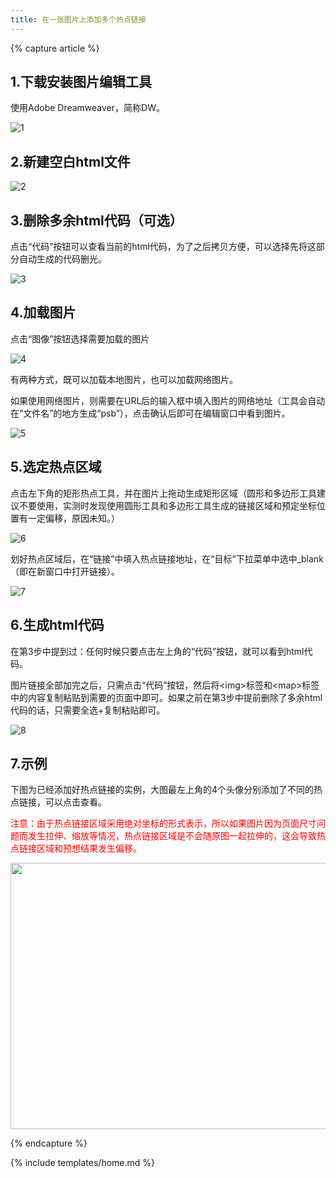 ```yaml
---
title: 在一张图片上添加多个热点链接
---
```


{% capture article %}

## 1.下载安装图片编辑工具
使用Adobe Dreamweaver，简称DW。

![1](http://a1.qpic.cn/psb?/V13f2fdp4IPomM/w6jJOO.D6MQNp8XHTX5Yf0*hzVsBSHjZ6gboyx8Ts0s!/b/dBcBAAAAAAAA&bo=YAB9AGAAfQADACU!&rf=viewer_4)

## 2.新建空白html文件

![2](http://a1.qpic.cn/psb?/V13f2fdp4IPomM/ZSm.mnAlS5uNap9JoQU6ya6b9ENVUN3*YE29*3lNxFg!/b/dPYAAAAAAAAA&bo=ygKzAMoCswADACU!&rf=viewer_4)

## 3.删除多余html代码（可选）
点击“代码”按钮可以查看当前的html代码，为了之后拷贝方便，可以选择先将这部分自动生成的代码删光。

![3](http://a1.qpic.cn/psb?/V13f2fdp4IPomM/A9ZpjvnkW.piXMDyWfjvh.OOMI9MosWYmN5kEslVRU8!/b/dCABAAAAAAAA&bo=OgOXAToDlwEDACU!&rf=viewer_4)

## 4.加载图片
点击“图像”按钮选择需要加载的图片

![4](http://a3.qpic.cn/psb?/V13f2fdp4IPomM/rkQuipRAFzwdF6zwmnnO1mGc7syYojRPV2bNCM9vHNY!/b/dBkBAAAAAAAA&bo=aAGMAGgBjAADACU!&rf=viewer_4)

有两种方式，既可以加载本地图片，也可以加载网络图片。

如果使用网络图片，则需要在URL后的输入框中填入图片的网络地址（工具会自动在“文件名”的地方生成“psb”），点击确认后即可在编辑窗口中看到图片。

![5](http://a1.qpic.cn/psb?/V13f2fdp4IPomM/5Cc6y0Vkl9kl.h.W3FGn.0TSdklW6Irt3kWMA8Q7V3k!/b/dCABAAAAAAAA&bo=uwJQArsCUAIDACU!&rf=viewer_4)

## 5.选定热点区域
点击左下角的矩形热点工具，并在图片上拖动生成矩形区域（圆形和多边形工具建议不要使用，实测时发现使用圆形工具和多边形工具生成的链接区域和预定坐标位置有一定偏移，原因未知。）

![6](http://a1.qpic.cn/psb?/V13f2fdp4IPomM/APxCo28BzSHSdeMP.L4fEZdfrJt47k1Dauy2xSCwNPU!/b/dBcBAAAAAAAA&bo=vgE5Ab4BOQEDACU!&rf=viewer_4)

划好热点区域后，在“链接”中填入热点链接地址，在“目标”下拉菜单中选中_blank（即在新窗口中打开链接）。

![7](http://a3.qpic.cn/psb?/V13f2fdp4IPomM/xxxO*A4QHtVJG.Abxn8dOdTl0h7DqmJZIIDNrN.xFXM!/b/dB8BAAAAAAAA&bo=cALuAXAC7gEDACU!&rf=viewer_4)

## 6.生成html代码
在第3步中提到过：任何时候只要点击左上角的“代码”按钮，就可以看到html代码。

图片链接全部加完之后，只需点击“代码”按钮，然后将<img\>标签和<map\>标签中的内容复制粘贴到需要的页面中即可。如果之前在第3步中提前删除了多余html代码的话，只需要全选+复制粘贴即可。

![8](http://a3.qpic.cn/psb?/V13f2fdp4IPomM/PzWOnnI7qwbhQaa.qTVUNry0tdUXugW4mRoKrOWghCk!/b/dBkBAAAAAAAA&bo=LgNdAi4DXQIDACU!&rf=viewer_4)


## 7.示例

下图为已经添加好热点链接的实例，大图最左上角的4个头像分别添加了不同的热点链接，可以点击查看。


<font color="#ff0000" >注意：由于热点链接区域采用绝对坐标的形式表示，所以如果图片因为页面尺寸问题而发生拉伸、缩放等情况，热点链接区域是不会随原图一起拉伸的，这会导致热点链接区域和预想结果发生偏移。</font>

<img src="http://a3.qpic.cn/psb?/V13f2fdp4IPomM/QLqAgn1mvNf7OVISB7qCsitXsKjhqkrhrcCcqhhcdzs!/b/dBkBAAAAAAAA&bo=sARUA7AEVAMRADc!&rf=viewer_4" width="600" height="426" usemap="#Map" border="0">
<map name="Map">
  <area shape="rect" coords="38,33,107,119" href="http://baike.baidu.com/link?url=mZqQWxs8IekPJV9Z0xQS60FX75ZUpWMyO3tpA9JHFOdg6E3egJ1FUhtH-Iv9qdEcEkI_-tfXnzOG_ulDBHKv7Gwnttm1PhFrBGlx18X3E5R2g_-3cj5Za4oeU17o-jtw9AvI3SxyYXedccO0Uy3Sla" target="_blank">
  <area shape="rect" coords="114,32,184,118" href="http://baike.baidu.com/link?url=F7cgzXdip5hlrOLKUjVOUjq79J7g4EPB5oATDfuTZZac4ucnFWNlPYQcKhh7mC0Ip_BP6pIzLXDuivhBZSsQ0UsNUQ4Oz0ozXqLpDQIEf4JfCiI2i8zTYSB4tpTe1Lan" target="_blank">
  <area shape="rect" coords="36,125,106,209" href="http://baike.baidu.com/link?url=w7x5BFxzHcmQtfMfP2kR-Wp6TxCQ5zRIqW96bCzlufgrLDVWY_fFl8Piq21L6VEfUfy11oiFHNUYDjmt2seU40OjkzOPL-N9bBmeuagCpA5LePJLlmCqVIYCgsaGV8P-" target="_blank">
  <area shape="rect" coords="113,124,184,210" href="http://baike.baidu.com/link?url=k0PRrBcG8H__VF6bwtREomzGE-C-reGM8rxP6yeJ4HbWiz8ngtjpTCn62sopPORFR4EVmDtUeFwCJP89MyywoC0Otds5u68OzMitu-xso2Vxx4A1Zl_xKxZ828WVQ6vQ" target="_blank">
</map>

{% endcapture %}

{% include templates/home.md %}
